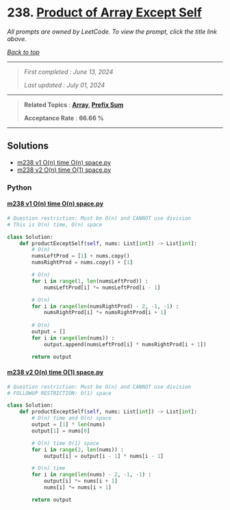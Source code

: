 # 238. [Product of Array Except Self](<https://leetcode.com/problems/product-of-array-except-self>)

*All prompts are owned by LeetCode. To view the prompt, click the title link above.*

*[Back to top](<../README.md>)*

------

> *First completed : June 13, 2024*
>
> *Last updated : July 01, 2024*

------

> **Related Topics** : **[Array](<by_topic/Array.md>), [Prefix Sum](<by_topic/Prefix Sum.md>)**
>
> **Acceptance Rate** : **66.66 %**

------

## Solutions

- [m238 v1 O(n) time O(n) space.py](<../my-submissions/m238 v1 O(n) time O(n) space.py>)
- [m238 v2 O(n) time O(1) space.py](<../my-submissions/m238 v2 O(n) time O(1) space.py>)
### Python
#### [m238 v1 O(n) time O(n) space.py](<../my-submissions/m238 v1 O(n) time O(n) space.py>)
```Python
# Question restriction: Must be O(n) and CANNOT use division
# This is O(n) time, O(n) space

class Solution:
    def productExceptSelf(self, nums: List[int]) -> List[int]:
        # O(n)
        numsLeftProd = [1] + nums.copy()
        numsRightProd = nums.copy() + [1]

        # O(n)
        for i in range(1, len(numsLeftProd)) :
            numsLeftProd[i] *= numsLeftProd[i - 1]

        # O(n)
        for i in range(len(numsRightProd) - 2, -1, -1) : 
            numsRightProd[i] *= numsRightProd[i + 1]
        
        # O(n)
        output = []
        for i in range(len(nums)) :
            output.append(numsLeftProd[i] * numsRightProd[i + 1])

        return output
```

#### [m238 v2 O(n) time O(1) space.py](<../my-submissions/m238 v2 O(n) time O(1) space.py>)
```Python
# Question restriction: Must be O(n) and CANNOT use division
# FOLLOWUP RESTRICTION: O(1) space

class Solution:
    def productExceptSelf(self, nums: List[int]) -> List[int]:
        # O(n) time and O(n) space
        output = [1] * len(nums)
        output[1] = nums[0]

        # O(n) time O(1) space
        for i in range(2, len(nums)) :
            output[i] = output[i - 1] * nums[i - 1]

        # O(n) time
        for i in range(len(nums) - 2, -1, -1) :
            output[i] *= nums[i + 1]
            nums[i] *= nums[i + 1]

        return output
```

